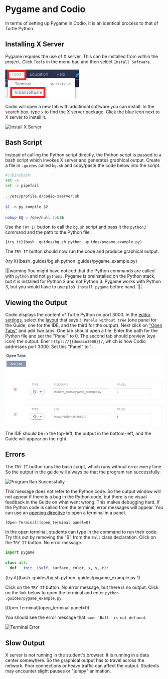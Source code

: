 # Pygame and Codio

In terms of setting up Pygame in Codio, it is an identical process to that of Turtle Python.

## Installing X Server
Pygame requires the use of X server. This can be installed from within the project. Click `Tools` in the menu bar, and then select `Install Software`.

![Tools](.guides/img/tools_install.png)

Codio will open a new tab with additional software you can install. In the search box, type `x` to find the X server package. Click the blue icon next to X server to install it.

![Install X Server](.guides/img/install_x_server.png)

## Bash Script

Instead of calling the Python script directly, the Python script is passed to a bash script which invokes X server and generates graphical output. Create a file in `.guides` called `bg.sh` and copy/paste the code below into the script.

```bash
#!/bin/bash
set -e 
set -o pipefail

. /etc/profile.d/codio-xserver.sh

$1 -m py_compile $2

nohup $@ > /dev/null 2>&1&
```

Use the `TRY IT` button to call the `bg.sh` script and pass it the `python3` command and the path to the Python file.

```
{try it}(bash .guides/bg.sh python .guides/pygame_example.py)
```

The `TRY IT` button should now run the code and produce graphical output.

{try it}(bash .guides/bg.sh python .guides/pygame_example.py)

|||warning
You might have noticed that the Python commands are called with `python` and not `python3`. Pygame is preinstalled on the Python stack, but it is installed for Python 2 and not Python 3. Pygame works with Python 3, but you would have to use `pip3 install pygame` before hand.
|||

## Viewing the Output

Codio displays the content of Turtle Python on port 3000. In the [editor settings](https://docs.codio.com/courses/authoring/#editor-settings), select the [layout](https://docs.codio.com/courses/settings-actions/#page) that says `3 Panels without tree` (one panel for the Guide, one for the IDE, and the third for the output). Next click on ["Open Tabs"](https://docs.codio.com/courses/settings-actions/#open-tabs_1) and add two tabs. One tab should open a file. Enter the path for the Python file and set the "Panel" to 0. The second tab should preview (eye icon) the output. Ener `https://{{domain3000}}/`, which is how Codio addresses port 3000. Set this "Panel" to 1. 

![Pygame Layout](.guides/img/pygame_layout.png)

The IDE should be in the top-left, the output in the bottom-left, and the Guide will appear on the right.

## Errors

The `TRY IT` button runs the bash script, which runs without error every time. So the output in the guide will always be that the program ran successfully. 

![Program Ran Successfully](.guides/img/successfully.png)

This message does not refer to the Python code. So the output window will not appear if there is a bug in the Python code, but there is no visual feedback in the Guide on what went wrong. This makes debugging hard. If the Python code is called from the terminal, error messages will appear. You can use an [opening directive](https://docs.codio.com/courses/authoring/#examples) to open a terminal in a panel. 

```
[Open Terminal](open_terminal panel=0)
```

In the open terminal, students can type in the command to run their code. Try this out by removing the "B" from the `Ball` class declaration. Click on the `TRY IT` button. No error message. 

```python
import pygame

class all:
  def __init__(self, surface, color, x, y, r):
```

{try it}(bash .guides/bg.sh python .guides/pygame_example.py 1)

Click on the `TRY IT` button. No error message, but there is no output. Click on the link below to open the terminal and enter `python .guides/pygame_example.py`.

[Open Terminal](open_terminal panel=0)

You should see the error message that `name 'Ball' is not defined`.

![Terminal Error](.guides/img/pygame_error.png)

## Slow Output

X server is not running in the student's browser. It is running in a data center somewhere. So the graphical output has to travel across the network. Poor connections or heavy traffic can affect the output. Students may encounter slight pauses or "jumpy" animation.
